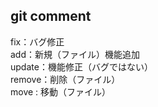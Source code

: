 ## git comment

fix：バグ修正</br>
add：新規（ファイル）機能追加</br>
update：機能修正（バグではない）</br>
remove：削除（ファイル）</br>
move : 移動（ファイル） </br>